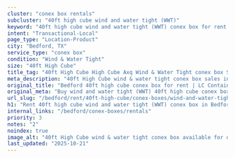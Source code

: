 ```yaml
---
cluster: "conex box rentals"
subcluster: "40ft high cube wind and water tight (WWT)"
keyword: "40ft high cube wind and water tight (WWT) conex box for rent Bedford, TX"
intent: "Transactional-Local"
page_type: "Location-Product"
city: "Bedford, TX"
service_type: "conex box"
condition: "Wind & Water Tight"
size: "40ft High Cube"
title_tag: "40ft High Cube High Cube Axq Wind & Water Tight conex box Sales in Bedford | LC Container"
meta_description: "40ft High Cube wind & water tight conex box sales in Bedford. High cube containers with extra height. Fast delivery, competitive pricing. Serving conex boxes area. Quote ID: FDA. Call (214) 524-4168 for your free quote today."
original_title: "Bedford 40ft high cube conex box for rent | LC Container"
original_meta: "Buy wind and water tight (WWT) 40ft high cube conex box rent with local delivery in Bedford, TX. LC Container — local Since 2003. Request a fast quote today."
url_slug: "/bedford/rent/40ft-high-cube/conex-boxes/wind-and-water-tight-wwt"
h1: "Rent 40ft high cube wind and water tight (WWT) conex box in Bedford"
internal_links: "/bedford/conex-boxes/rentals"
priority: 3
notes: "2"
noindex: true
image_alt: "40ft High Cube wind & water tight conex box available for delivery in Bedford"
last_updated: "2025-10-21"
---
```


<!-- TODO: Add unique city/inventory copy, images, and internal links here. -->

